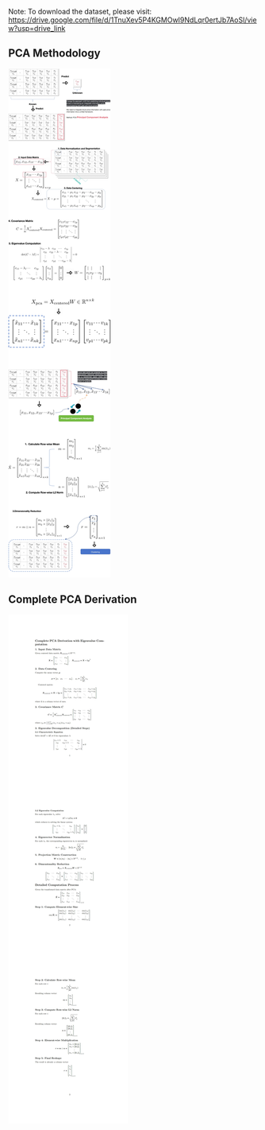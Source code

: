 Note: To download the dataset, please visit:
https://drive.google.com/file/d/1TnuXev5P4KGMOwI9NdLqr0ertJb7AoSl/view?usp=drive_link
## PCA Methodology
![PCA Principal Component Analysis](PCA_00.jpg)
## Complete PCA Derivation
![Complete PCA Derivation with Eigenvalue Computation](Draw_PCA_00.jpg)


